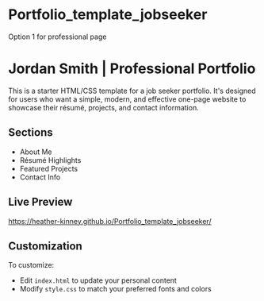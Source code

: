 # Portfolio_template_jobseeker
Option 1 for professional page
# Jordan Smith | Professional Portfolio

This is a starter HTML/CSS template for a job seeker portfolio. It's designed for users who want a simple, modern, and effective one-page website to showcase their résumé, projects, and contact information.

## Sections

- About Me
- Résumé Highlights
- Featured Projects
- Contact Info

## Live Preview
https://heather-kinney.github.io/Portfolio_template_jobseeker/

## Customization

To customize:
- Edit `index.html` to update your personal content
- Modify `style.css` to match your preferred fonts and colors
